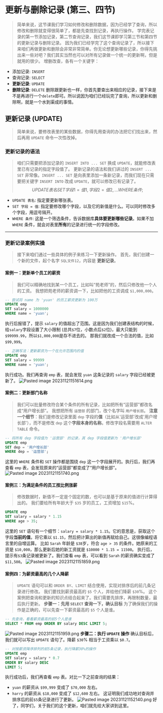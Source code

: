 # 更新与删除记录 (第三、四节)
> 简单来说，这节课我们学习如何修改和删除数据，因为已经学了查询，所以修改和删除就变得很简单了，都是先查找到记录，再执行操作。
学完表记录的第一节添加记录，第二节查询记录，我们这节课即学习第三节和第四节的更新记录与删除记录。
因为我们已经学完了这个查询记录了，所以接下来咱们再做更新和删除会非常非常简单。你无论想更新哪些记录，你得先挑出来一些对吧？我们其实当然也可以对所有记录做一个统一的更新啊，但是就用的很少。
增删改查，各有一个关键字：
*   添加记录: `INSERT`
*   查询记录: `SELECT`
*   **更新记录**: `UPDATE`
*   **删除记录**: `DELETE`
删除跟更新也一样，你首先要查出来相应的记录，接下来是不是再进行一个`delete`即可。所以说因为咱们已经玩完了查询，所以更新和删除啊，就是一个水到渠成的事情。
## 更新记录 (UPDATE)
> 简单来说，要修改表里的某些数据，你得先用查询的办法把它们找出来，然后再用 `UPDATE` 命令一次性改掉。
### 更新记录的语法
> 咱们只需要把添加记录的 `INSERT INTO ... SET` 换成 `UPDATE`，就能修改表里已有记录的指定字段值了。
更新记录的语法和我们讲过的 `INSERT ... SET` 非常像。`INSERT ... SET` 是向表里添加一条新记录，而我们现在只需要把关键字 `INSERT INTO` 改成 `UPDATE`，就可以修改已有记录了。
$$
UPDATE 表名
SET 字段1 = 值1, 字段2 = 值2, ...
WHERE 条件;
$$
- `UPDATE 表名`: 指定要更新哪张表。
- `SET 字段 = 值`: 指定要修改哪个字段，以及它的新值是什么。可以同时修改多个字段，用逗号隔开。
- `WHERE 条件`: 这是一个筛选条件，告诉数据库**具体要更新哪些记录**。如果不加 `WHERE` 条件，就会对表里**所有**的记录进行统一的字段修改。
---
### 更新记录案例实操
> 接下来咱们通过一些具体的例子来练习一下更新操作。
首先，我们创建一个新的文件，起个名字 `SQL文件12`，内容是 **更新记录**。
#### 案例一：更新单个员工的薪资
> 我们可以精确地找到某一个员工，比如叫“苑老师”的，然后只修改他一个人的工资。
我想把苑老师的薪资调一下，比如把他的工资调成 `$1,000,000`。
```sql
-- 尝试将 name 为 'yuan' 的员工薪资更新为 100万
UPDATE emp 
SET salary = 1000000 
WHERE name = 'yuan';
```
执行后报错了，提示 `salary` 的值超出了范围。这是因为我们创建表结构的时候，给`salary`字段设置了大小限制 (总共`$7`位，小数点后`$2`位)，最大只能到`$99999.99`，所以`$1,000,000`是存不进去的。
那我们就改成一个合法的值，比如`$99,999`。
```sql
-- 正确写法：更新薪资为一个在允许范围内的值
UPDATE emp 
SET salary = 99999 
WHERE name = 'yuan';
```
执行成功。我们再查询 `emp` 表，就会发现 `yuan` 这条记录的 `salary` 字段已经被更新了。
![Pasted image 20231121151614.png](https://raw.githubusercontent.com/yuan-ge-git/image-hosting/main/Pasted%20image%2020231121151614.png)
#### 案例二：更新部门名称
> 我们可以批量修改符合某个条件的所有记录，比如把所有“运营部”都改名成“用户增长部”。
我想把所有 `运营部` 的部门，改个名字叫 `用户增长部`。
**注意一个细节**：我们是修改记录里面 `dep` 字段的**值**（比如从'运营部'改成'用户增长部'），而不是修改 `dep` 这个**字段本身的名称**。修改字段名需要用 `ALTER TABLE` 命令。
```sql
-- 将所有 dep 字段值为 '运营部' 的记录，其 dep 字段值更新为 '用户增长部'
UPDATE emp 
SET dep = '用户增长部' 
WHERE dep = '运营部';
```
这里的 `WHERE` 条件和 `SET` 操作都是围绕 `dep` 这一个字段展开的。执行后，我们再查看 `emp` 表，会发现原来的“运营部”都变成了“用户增长部”。
![Pasted image 20231121151740.png](https://raw.githubusercontent.com/yuan-ge-git/image-hosting/main/Pasted%20image%2020231121151740.png)
#### 案例三：为满足条件的员工按比例涨薪
> 修改数据时，新值不一定是个固定的数，也可以是基于原来的值进行计算得出的。
我们要给所有年龄大于 `$35` 岁的员工，工资增加 `$15`%。

```sql
UPDATE emp 
SET salary = salary * 1.15 
WHERE age > 35;
```
这里的 `SET` 语句有一个细节：`salary = salary * 1.15`。它的意思是，获取这个字段**当前的值**，将它乘以 `$1.15`，然后把计算出的新值再赋给自己。这很像编程语言里的自增运算。
比如 `Sarah` 年龄是 `$38`岁，符合 `age > 35` 的条件。她原来的工资是 `$10,000`，那么更新后她的新工资就是 `$10000 * 1.15 = 11500`。
执行后，提示有`$3`条记录被更新了。我们查看 `emp` 表，可以看到 `Sarah` 的薪资确实变成了 `$11,500`。
![Pasted image 20231121151859.png](https://raw.githubusercontent.com/yuan-ge-git/image-hosting/main/Pasted%20image%2020231121151859.png)
#### 案例四：为薪资最高的几个人降薪
> `UPDATE` 语句可以和 `ORDER BY`、`LIMIT` 结合使用，实现对排序后的前几条记录进行修改。
我们要找到薪资最高的 `$5` 个人，并给他们降薪 `$30`%。
这个案例把查询和更新的知识点结合起来了。我们需要先排序，再限制数量，最后执行更新。
**步骤一：先用 `SELECT` 查询一下，确认目标**
为了确保我们的操作是正确的，可以先查一下薪资最高的 `$5` 个人是谁。
```sql
-- 先查询，看看薪资最高的前5个人是谁
SELECT * FROM emp ORDER BY salary DESC LIMIT 5;
```
![Pasted image 20231121151959.png](https://raw.githubusercontent.com/yuan-ge-git/image-hosting/main/Pasted%20image%2020231121151959.png)
**步骤二：执行 `UPDATE` 操作**
确认目标后，我们就可以写出 `UPDATE` 语句了。降薪 `$30`% 相当于工资乘以 `$0.7`。
```sql
-- 对按薪资降序排列的前5条记录，执行降薪30%的操作
UPDATE emp 
SET salary = salary * 0.7 
ORDER BY salary DESC 
LIMIT 5;
```
执行成功后，我们再查看 `emp` 表。对比一下之前查询的结果：
- `yuan` 的薪资从 `$99,999` 变成了 `$70,000` 左右。
- `harry` 的薪资从 `$18,000` 变成了 `$12,600` 左右。
这证明我们成功地对查询并排序后的前`$5`条记录进行了更新。
![Pasted image 20231121152140.png](https://raw.githubusercontent.com/yuan-ge-git/image-hosting/main/Pasted%20image%2020231121152140.png)
好了，同学们，关于我们的这个更新，咱们就先给大家讲到这里。